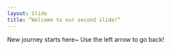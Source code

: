 ```yaml
---
layout: Slide
title: “Welcome to our second slide!”
---
```

New journey starts here~ 
Use the left arrow to go back! 
